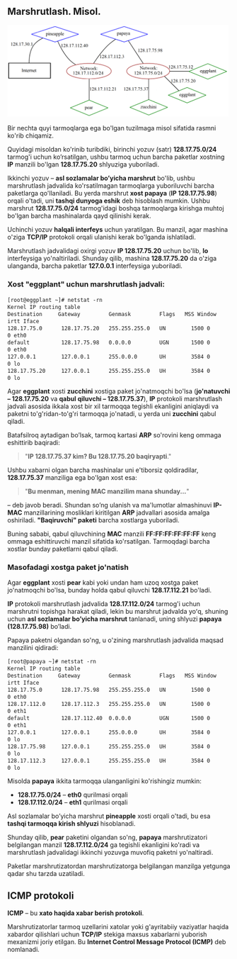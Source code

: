 ## **Marshrutlash. Misol.**

<img src="../misc/images/network_route.png" alt="network_route" width="500"/>

Bir nechta quyi tarmoqlarga ega bo'lgan tuzilmaga misol sifatida rasmni ko'rib chiqamiz.

Quyidagi misoldan ko'rinib turibdiki, birinchi yozuv (satr) **128.17.75.0/24** tarmog'i uchun ko’rsatilgan, ushbu tarmoq uchun barcha paketlar xostning **IP** manzili bo'lgan **128.17.75.20** shlyuziga yuboriladi.

Ikkinchi yozuv – **asl sozlamalar bo’yicha marshrut** bo'lib, ushbu marshrutlash jadvalida ko'rsatilmagan tarmoqlarga yuboriluvchi barcha paketlarga qo'llaniladi. Bu yerda marshrut **xost papaya** (**IP 128.17.75.98**) orqali o'tadi, uni **tashqi dunyoga eshik** deb hisoblash mumkin. Ushbu marshrut **128.17.75.0/24** tarmog'idagi boshqa tarmoqlarga kirishga muhtoj bo'lgan barcha mashinalarda qayd qilinishi kerak.

Uchinchi yozuv **halqali interfeys** uchun yaratilgan. Bu manzil, agar mashina o'ziga **TCP/IP** protokoli orqali ulanishi kerak bo'lganda ishlatiladi.

Marshrutlash jadvalidagi oxirgi yozuv **IP 128.17.75.20** uchun bo'lib, **lo** interfeysiga yo'naltiriladi. Shunday qilib, mashina **128.17.75.20** da o'ziga ulanganda, barcha paketlar **127.0.0.1** interfeysiga yuboriladi.

### **Xost "eggplant" uchun marshrutlash jadvali:**
```
[root@eggplant ~]# netstat -rn
Kernel IP routing table
Destination     Gateway         Genmask         Flags   MSS Window  irtt Iface
128.17.75.0      128.17.75.20   255.255.255.0   UN        1500 0          0 eth0
default          128.17.75.98   0.0.0.0         UGN       1500 0          0 eth0
127.0.0.1        127.0.0.1      255.0.0.0       UH        3584 0          0 lo
128.17.75.20     127.0.0.1      255.255.255.0   UH        3584 0          0 lo
```

Agar **eggplant** xosti **zucchini** xostiga paket jo'natmoqchi bo'lsa (**jo'natuvchi – 128.17.75.20** va **qabul qiluvchi – 128.17.75.37**), **IP** protokoli marshrutlash jadvali asosida ikkala xost bir xil tarmoqqa tegishli ekanligini aniqlaydi va paketni to'g'ridan-to'g'ri tarmoqqa jo'natadi, u yerda uni **zucchini** qabul qiladi.

Batafsilroq aytadigan bo’lsak, tarmoq kartasi **ARP** so'rovini keng ommaga eshittirib baqiradi:

> "**IP 128.17.75.37 kim? Bu 128.17.75.20 baqiryapti**."

Ushbu xabarni olgan barcha mashinalar uni e'tiborsiz qoldiradilar, **128.17.75.37** manziliga ega bo'lgan xost esa:

> "**Bu menman, mening MAC manzilim mana shunday...**"

– deb javob beradi. Shundan so’ng ulanish va ma'lumotlar almashinuvi **IP-MAC** manzillarining mosliklari kiritilgan **ARP** jadvallari asosida amalga oshiriladi. **"Baqiruvchi" paketi** barcha xostlarga yuboriladi. 

Buning sababi, qabul qiluvchining **MAC** manzili **FF:FF:FF:FF:FF:FF** keng ommaga eshittiruvchi manzil sifatida ko'rsatilgan. Tarmoqdagi barcha xostlar bunday paketlarni qabul qiladi.

### **Masofadagi xostga paket jo'natish**

Agar **eggplant** xosti **pear** kabi yoki undan ham uzoq xostga paket jo'natmoqchi bo'lsa, bunday holda qabul qiluvchi **128.17.112.21** bo'ladi.

**IP** protokoli marshrutlash jadvalida **128.17.112.0/24** tarmog'i uchun marshrutni topishga harakat qiladi, lekin bu marshrut jadvalda yoʻq, shuning uchun **asl sozlamalar bo’yicha marshrut** tanlanadi, uning shlyuzi **papaya (128.17.75.98)** bo’ladi.

Papaya paketni olgandan so'ng, u o'zining marshrutlash jadvalida maqsad manzilini qidiradi:
```
[root@papaya ~]# netstat -rn
Kernel IP routing table
Destination     Gateway         Genmask         Flags   MSS Window  irtt Iface
128.17.75.0      128.17.75.98   255.255.255.0   UN        1500 0          0 eth0
128.17.112.0     128.17.112.3   255.255.255.0   UN        1500 0          0 eth1
default          128.17.112.40  0.0.0.0         UGN       1500 0          0 eth1
127.0.0.1        127.0.0.1      255.0.0.0       UH        3584 0          0 lo
128.17.75.98     127.0.0.1      255.255.255.0   UH        3584 0          0 lo
128.17.112.3     127.0.0.1      255.255.255.0   UH        3584 0          0 lo
```

Misolda **papaya** ikkita tarmoqqa ulanganligini ko'rishingiz mumkin:
- **128.17.75.0/24** – **eth0** qurilmasi orqali
- **128.17.112.0/24** – **eth1** qurilmasi orqali

Asl sozlamalar bo’yicha marshrut **pineapple** xosti orqali o'tadi, bu esa **tashqi tarmoqqa kirish shlyuzi** hisoblanadi.

Shunday qilib, **pear** paketini olgandan so'ng, **papaya** marshrutizatori belgilangan manzil **128.17.112.0/24** ga tegishli ekanligini ko'radi va marshrutlash jadvalidagi ikkinchi yozuvga muvofiq paketni yo'naltiradi.

Paketlar marshrutizatordan marshrutizatorga belgilangan manzilga yetgunga qadar shu tarzda uzatiladi.

## **ICMP protokoli**

**ICMP** – bu **xato haqida xabar berish protokoli**.

Marshrutizatorlar tarmoq uzellarini xatolar yoki g'ayritabiiy vaziyatlar haqida xabardor qilishlari uchun **TCP/IP** stekiga maxsus xabarlarni yuborish mexanizmi joriy etilgan. 
Bu **Internet Control Message Protocol (ICMP)** deb nomlanadi.
